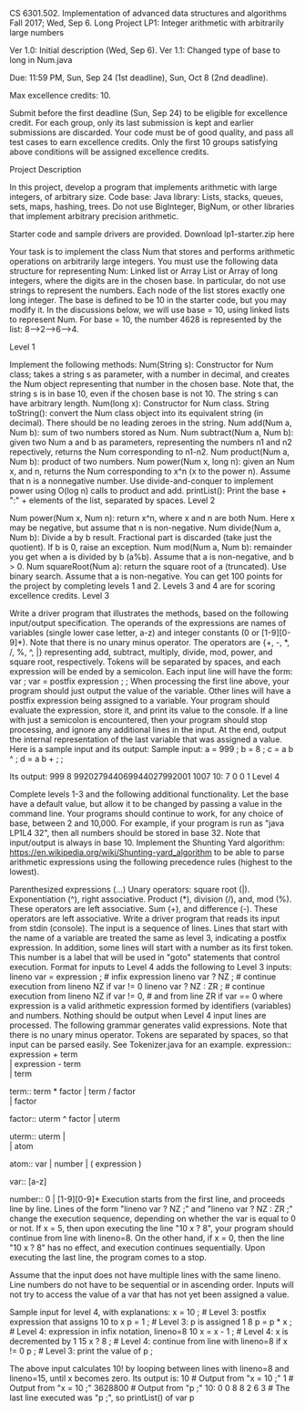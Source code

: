 CS 6301.502.  Implementation of advanced data structures and algorithms
Fall 2017;  Wed, Sep 6.
Long Project LP1: Integer arithmetic with arbitrarily large numbers

Ver 1.0: Initial description (Wed, Sep 6).
Ver 1.1: Changed type of base to long in Num.java

Due: 11:59 PM, Sun, Sep 24 (1st deadline), Sun, Oct 8 (2nd deadline).

Max excellence credits: 10. 

Submit before the first deadline (Sun, Sep 24) to be eligible for excellence credit. 
For each group, only its last submission is kept and earlier submissions are discarded. 
Your code must be of good quality, and pass all test cases to earn excellence credits.
Only the first 10 groups satisfying above conditions will be assigned excellence credits.

Project Description

In this project, develop a program that implements arithmetic with large integers, of arbitrary size.
Code base: Java library: Lists, stacks, queues, sets, maps, hashing, trees. Do not use BigInteger, BigNum, or other libraries that implement arbitrary precision arithmetic.

Starter code and sample drivers are provided. Download lp1-starter.zip here

Your task is to implement the class Num that stores and performs arithmetic operations on arbitrarily large integers. You must use the following data structure for representing Num: Linked list or Array List or Array of long integers, where the digits are in the chosen base. In particular, do not use strings to represent the numbers. Each node of the list stores exactly one long integer. The base is defined to be 10 in the starter code, but you may modify it. In the discussions below, we will use base = 10, using linked lists to represent Num. For base = 10, the number 4628 is represented by the list: 8-->2-->6-->4.

Level 1

Implement the following methods:
Num(String s): Constructor for Num class; takes a string s as parameter, with a number in decimal, and creates the Num object representing that number in the chosen base. Note that, the string s is in base 10, even if the chosen base is not 10. The string s can have arbitrary length.
Num(long x): Constructor for Num class.
String toString(): convert the Num class object into its equivalent string (in decimal). There should be no leading zeroes in the string.
Num add(Num a, Num b): sum of two numbers stored as Num.
Num subtract(Num a, Num b): given two Num a and b as parameters, representing the numbers n1 and n2 repectively, returns the Num corresponding to n1-n2.
Num product(Num a, Num b): product of two numbers.
Num power(Num x, long n): given an Num x, and n, returns the Num corresponding to x^n (x to the power n). Assume that n is a nonnegative number. Use divide-and-conquer to implement power using O(log n) calls to product and add.
printList(): Print the base + ":" + elements of the list, separated by spaces.
Level 2

Num power(Num x, Num n): return x^n, where x and n are both Num. Here x may be negative, but assume that n is non-negative.
Num divide(Num a, Num b): Divide a by b result. Fractional part is discarded (take just the quotient). If b is 0, raise an exception.
Num mod(Num a, Num b): remainder you get when a is divided by b (a%b). Assume that a is non-negative, and b > 0.
Num squareRoot(Num a): return the square root of a (truncated). Use binary search. Assume that a is non-negative.
You can get 100 points for the project by completing levels 1 and 2. Levels 3 and 4 are for scoring excellence credits.
Level 3

Write a driver program that illustrates the methods, based on the following input/output specification. The operands of the expressions are names of variables (single lower case letter, a-z) and integer constants (0 or [1-9][0-9]*). Note that there is no unary minus operator. The operators are {+, -, *, /, %, ^, |} representing add, subtract, multiply, divide, mod, power, and square root, respectively. Tokens will be separated by spaces, and each expression will be ended by a semicolon. Each input line will have the form:
var ;
var = postfix expression ;
;
When processing the first line above, your program should just output the value of the variable. Other lines will have a postfix expression being assigned to a variable. Your program should evaluate the expression, store it, and print its value to the console. If a line with just a semicolon is encountered, then your program should stop processing, and ignore any additional lines in the input. At the end, output the internal representation of the last variable that was assigned a value. Here is a sample input and its output:
Sample input:
a = 999 ;
b = 8 ;
c = a b ^ ;
d = a b + ;
;

Its output:
999
8
992027944069944027992001
1007
10: 7 0 0 1
Level 4

Complete levels 1-3 and the following additional functionality. Let the base have a default value, but allow it to be changed by passing a value in the command line. Your programs should continue to work, for any choice of base, between 2 and 10,000. For example, if your program is run as "java LP1L4 32", then all numbers should be stored in base 32. Note that input/output is always in base 10.
Implement the Shunting Yard algorithm: https://en.wikipedia.org/wiki/Shunting-yard_algorithm to be able to parse arithmetic expressions using the following precedence rules (highest to the lowest).

Parenthesized expressions (...)
Unary operators: square root (|).
Exponentiation (^), right associative.
Product (*), division (/), and, mod (%). These operators are left associative.
Sum (+), and difference (-). These operators are left associative.
Write a driver program that reads its input from stdin (console). The input is a sequence of lines. Lines that start with the name of a variable are treated the same as level 3, indicating a postfix expression. In addition, some lines will start with a number as its first token. This number is a label that will be used in "goto" statements that control execution. Format for inputs to Level 4 adds the following to Level 3 inputs:
lineno var = expression ;      # infix expression
lineno var ? NZ ;              # continue execution from lineno NZ if var != 0
lineno var ? NZ : ZR ;         # continue execution from lineno NZ if var != 0,
                                      # and from line ZR if var == 0
where expression is a valid arithmetic expression formed by identifiers (variables) and numbers. Nothing should be output when Level 4 input lines are processed. The following grammar generates valid expressions. Note that there is no unary minus operator. Tokens are separated by spaces, so that input can be parsed easily. See Tokenizer.java for an example.
expression::	  expression + term  
		| expression - term  
		| term

term::		  term * factor 
		| term / factor  
		| factor

factor::	  uterm ^ factor 
		| uterm

uterm::		  uterm |  
		|  atom

atom::		  var
		| number
		| ( expression )

var::		  [a-z]

number::	  0
		| [1-9][0-9]*
Execution starts from the first line, and proceeds line by line. Lines of the form "lineno var ? NZ ;" and "lineno var ? NZ : ZR ;" change the execution sequence, depending on whether the var is equal to 0 or not. If x = 5, then upon executing the line "10 x ? 8", your program should continue from line with lineno=8. On the other hand, if x = 0, then the line "10 x ? 8" has no effect, and execution continues sequentially. Upon executing the last line, the program comes to a stop.

Assume that the input does not have multiple lines with the same lineno. Line numbers do not have to be sequential or in ascending order. Inputs will not try to access the value of a var that has not yet been assigned a value.

Sample input for level 4, with explanations:
x = 10 ;           # Level 3: postfix expression that assigns 10 to x
p = 1 ;            # Level 3: p is assigned 1
8 p = p * x ;      # Level 4: expression in infix notation, lineno=8
10 x = x - 1 ;     # Level 4: x is decremented by 1
15 x ? 8 ;         # Level 4: continue from line with lineno=8 if x != 0
p ;                # Level 3: print the value of p
;

The above input calculates 10! by looping between lines with lineno=8 and lineno=15, until x becomes zero.  Its output is:
10                 # Output from "x = 10 ;"
1                  # Output from "x = 10 ;"
3628800            # Output from "p ;"
10: 0 0 8 8 2 6 3  # The last line executed was "p ;", so printList() of var p
